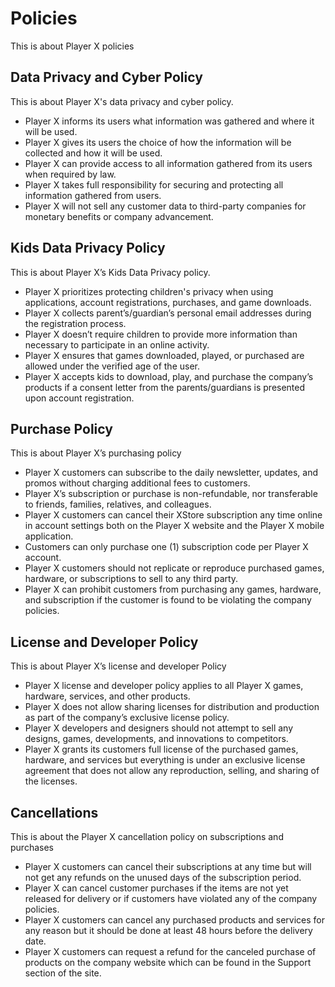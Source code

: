 # Policies

This is about Player X policies

## Data Privacy and Cyber Policy

This is about Player X's data privacy and cyber policy.

- Player X informs its users what information was gathered and where it will be used.
- Player X gives its users the choice of how the information will be collected and how it will be used.
- Player X can provide access to all information gathered from its users when required by law.
- Player X takes full responsibility for securing and protecting all information gathered from users.
- Player X will not sell any customer data to third-party companies for monetary benefits or company advancement.

## Kids Data Privacy Policy

This is about Player X’s Kids Data Privacy policy.

- Player X prioritizes protecting children's privacy when using applications, account registrations, purchases, and game downloads.
- Player X collects parent’s/guardian’s personal email addresses during the registration process.
- Player X doesn’t require children to provide more information than necessary to participate in an online activity.
- Player X ensures that games downloaded, played, or purchased are allowed under the verified age of the user.
- Player X accepts kids to download, play, and purchase the company’s products if a consent letter from the parents/guardians is presented upon account registration.

## Purchase Policy

This is about Player X’s purchasing policy

- Player X customers can subscribe to the daily newsletter, updates, and promos without charging additional fees to customers.
- Player X’s subscription or purchase is non-refundable, nor transferable to friends, families, relatives, and colleagues.
- Player X customers can cancel their XStore subscription any time online in account settings both on the Player X website and the Player X mobile application.
- Customers can only purchase one (1) subscription code per Player X account.
- Player X customers should not replicate or reproduce purchased games, hardware, or subscriptions to sell to any third party.
- Player X can prohibit customers from purchasing any games, hardware, and subscription if the customer is found to be violating the company policies.

## License and Developer Policy

This is about Player X’s license and developer Policy

- Player X license and developer policy applies to all Player X games, hardware, services, and other products.
- Player X does not allow sharing licenses for distribution and production as part of the company’s exclusive license policy.
- Player X developers and designers should not attempt to sell any designs, games, developments, and innovations to competitors.
- Player X grants its customers full license of the purchased games, hardware, and services but everything is under an exclusive license agreement that does not allow any reproduction, selling, and sharing of the licenses.

## Cancellations

This is about the Player X cancellation policy on subscriptions and purchases

- Player X customers can cancel their subscriptions at any time but will not get any refunds on the unused days of the subscription period.
- Player X can cancel customer purchases if the items are not yet released for delivery or if customers have violated any of the company policies.
- Player X customers can cancel any purchased products and services for any reason but it should be done at least 48 hours before the delivery date.
- Player X customers can request a refund for the canceled purchase of products on the company website which can be found in the Support section of the site.